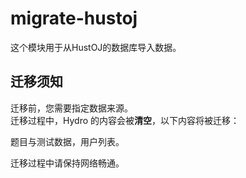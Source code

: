 # migrate-hustoj

这个模块用于从HustOJ的数据库导入数据。

## 迁移须知

迁移前，您需要指定数据来源。  
迁移过程中，Hydro 的内容会被**清空**，以下内容将被迁移：  

题目与测试数据，用户列表。

迁移过程中请保持网络畅通。
